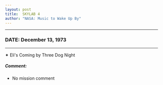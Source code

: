 ```yaml
---
layout: post
title:  SKYLAB 4
author: "NASA: Music to Wake Up By"
---
```


----
### DATE: December 13, 1973
----
✦ Eli's Coming by Three Dog Night

##### Comment:
* No mission comment
